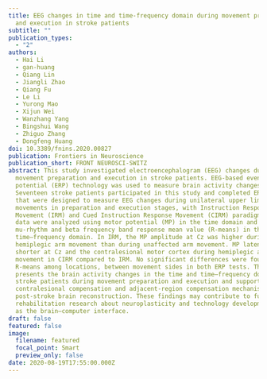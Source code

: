 ```yaml
---
title: EEG changes in time and time-frequency domain during movement preparation
  and execution in stroke patients
subtitle: ""
publication_types:
  - "2"
authors:
  - Hai Li
  - gan-huang
  - Qiang Lin
  - Jiangli Zhao
  - Qiang Fu
  - Le Li
  - Yurong Mao
  - Xijun Wei
  - Wanzhang Yang
  - Bingshui Wang
  - Zhiguo Zhang
  - Dongfeng Huang
doi: 10.3389/fnins.2020.00827
publication: Frontiers in Neuroscience
publication_short: FRONT NEUROSCI-SWITZ
abstract: This study investigated electroencephalogram (EEG) changes during
  movement preparation and execution in stroke patients. EEG-based event-related
  potential (ERP) technology was used to measure brain activity changes.
  Seventeen stroke patients participated in this study and completed ERP tests
  that were designed to measure EEG changes during unilateral upper limb
  movements in preparation and execution stages, with Instruction Response
  Movement (IRM) and Cued Instruction Response Movement (CIRM) paradigms. EEG
  data were analyzed using motor potential (MP) in the time domain and the
  mu-rhythm and beta frequency band response mean value (R-means) in the
  time–frequency domain. In IRM, the MP amplitude at Cz was higher during
  hemiplegic arm movement than during unaffected arm movement. MP latency was
  shorter at Cz and the contralesional motor cortex during hemiplegic arm
  movement in CIRM compared to IRM. No significant differences were found in
  R-means among locations, between movement sides in both ERP tests. This study
  presents the brain activity changes in the time and time–frequency domains in
  stroke patients during movement preparation and execution and supports the
  contralesional compensation and adjacent-region compensation mechanism of
  post-stroke brain reconstruction. These findings may contribute to future
  rehabilitation research about neuroplasticity and technology development such
  as the brain–computer interface.
draft: false
featured: false
image:
  filename: featured
  focal_point: Smart
  preview_only: false
date: 2020-08-19T17:55:00.000Z
---
```

